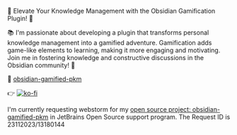 🚀 Elevate Your Knowledge Management with the Obsidian Gamification Plugin! 🌟

📚 I'm passionate about developing a plugin that transforms personal knowledge management into a gamified adventure. Gamification adds game-like elements to learning, making it more engaging and motivating. Join me in fostering knowledge and constructive discussions in the Obsidian community! 🌱

🔗 [obsidian-gamified-pkm](https://github.com/saertna/obsidian-gamified-pkm)

👉 [![ko-fi](https://ko-fi.com/img/githubbutton_sm.svg)](https://ko-fi.com/J3J6DYYS5)

I'm currently requesting webstorm for my [open source project: obsidian-gamified-pkm](https://github.com/saertna/obsidian-gamified-pkm) in JetBrains Open Source support program. The Request ID is 23112023/13180144
